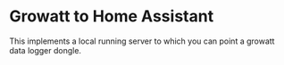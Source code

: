 # Growatt to Home Assistant

This implements a local running server to which you can point a growatt data logger dongle.
